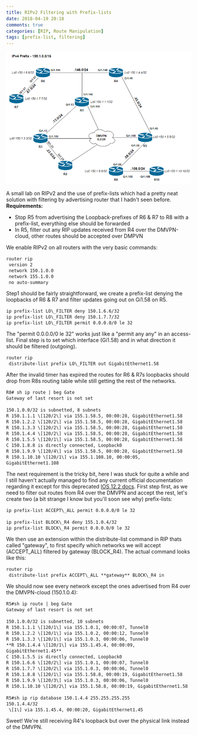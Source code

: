 ```yaml
---
title: RIPv2 Filtering with Prefix-lists
date: 2018-04-19 20:18
comments: true
categories: [RIP, Route Manipulation]
tags: [prefix-list, filtering]
---
```

![](/assets/images/2018/04/big.png)

A small lab on RIPv2 and the use of prefix-lists which had a pretty neat solution with filtering by advertising router that I hadn't seen before. **Requirements:**

*   Stop R5 from advertising the Loopback-prefixes of R6 & R7 to R8 with a prefix-list, everything else should be forwarded
*   In R5, filter out any RIP updates received from R4 over the DMVPN-cloud, other routes should be accepted over DMPVN

We enable RIPv2 on all routers with the very basic commands:

```
router rip
 version 2
 network 150.1.0.0
 network 155.1.0.0
 no auto-summary
```

Step1 should be fairly straightforward, we create a prefix-list denying the loopbacks of R6 & R7 and filter updates going out on Gi1.58 on R5.

```
ip prefix-list LO\_FILTER deny 150.1.6.6/32
ip prefix-list LO\_FILTER deny 150.1.7.7/32
ip prefix-list LO\_FILTER permit 0.0.0.0/0 le 32
```

The "permit 0.0.0.0/0 le 32" works just like a "permit any any" in an access-list. Final step is to set which interface (Gi1.58) and in what direction it should be filtered (outgoing).

```
router rip
 distribute-list prefix LO\_FILTER out GigabitEthernet1.58
```

After the invalid timer has expired the routes for R6 & R7s loopbacks should drop from R8s routing table while still getting the rest of the networks.

```
R8# sh ip route | beg Gate
Gateway of last resort is not set

150.1.0.0/32 is subnetted, 8 subnets
R 150.1.1.1 \[120/2\] via 155.1.58.5, 00:00:28, GigabitEthernet1.58
R 150.1.2.2 \[120/2\] via 155.1.58.5, 00:00:28, GigabitEthernet1.58
R 150.1.3.3 \[120/2\] via 155.1.58.5, 00:00:28, GigabitEthernet1.58
R 150.1.4.4 \[120/2\] via 155.1.58.5, 00:00:28, GigabitEthernet1.58
R 150.1.5.5 \[120/1\] via 155.1.58.5, 00:00:28, GigabitEthernet1.58
C 150.1.8.8 is directly connected, Loopback0
R 150.1.9.9 \[120/4\] via 155.1.58.5, 00:00:28, GigabitEthernet1.58
R 150.1.10.10 \[120/1\] via 155.1.108.10, 00:00:05, GigabitEthernet1.108
```

The next requirement is the tricky bit, here I was stuck for quite a while and I still haven't actually managed to find any current official documentation regarding it except for this deprecated [IOS 12.2 docs](https://www.cisco.com/c/en/us/td/docs/ios/12_2/iproute/command/reference/fiprrp_r/1rfrip.html). First step first, as we need to filter out routes from R4 over the DMVPN and accept the rest, let's create two (a bit strange I know but you'll soon see why) prefix-lists:

```
ip prefix-list ACCEPT\_ALL permit 0.0.0.0/0 le 32

ip prefix-list BLOCK\_R4 deny 155.1.0.4/32
ip prefix-list BLOCK\_R4 permit 0.0.0.0/0 le 32
```

We then use an extension within the distribute-list command in RIP thats called "gateway", to first specify which networks we will accept (ACCEPT\_ALL) filtered by gateway (BLOCK\_R4). The actual command looks like this:

```
router rip
 distribute-list prefix ACCEPT\_ALL **gateway** BLOCK\_R4 in
```

We should now see every network except the ones advertised from R4 over the DMVPN-cloud (150.1.0.4):

```
R5#sh ip route | beg Gate
Gateway of last resort is not set

150.1.0.0/32 is subnetted, 10 subnets
R 150.1.1.1 \[120/1\] via 155.1.0.1, 00:00:07, Tunnel0
R 150.1.2.2 \[120/1\] via 155.1.0.2, 00:00:12, Tunnel0
R 150.1.3.3 \[120/1\] via 155.1.0.3, 00:00:06, Tunnel0
**R 150.1.4.4 \[120/1\] via 155.1.45.4, 00:00:09, GigabitEthernet1.45**
C 150.1.5.5 is directly connected, Loopback0
R 150.1.6.6 \[120/2\] via 155.1.0.1, 00:00:07, Tunnel0
R 150.1.7.7 \[120/2\] via 155.1.0.3, 00:00:06, Tunnel0
R 150.1.8.8 \[120/1\] via 155.1.58.8, 00:00:19, GigabitEthernet1.58
R 150.1.9.9 \[120/3\] via 155.1.0.3, 00:00:06, Tunnel0
R 150.1.10.10 \[120/2\] via 155.1.58.8, 00:00:19, GigabitEthernet1.58

R5#sh ip rip database 150.1.4.4 255.255.255.255
150.1.4.4/32
 \[1\] via 155.1.45.4, 00:00:20, GigabitEthernet1.45
```

Sweet! We're still receiving R4's loopback but over the physical link instead of the DMVPN.

